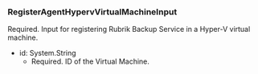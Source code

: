 ### RegisterAgentHypervVirtualMachineInput
Required. Input for registering Rubrik Backup Service in a Hyper-V virtual machine.

- id: System.String
  - Required. ID of the Virtual Machine.
